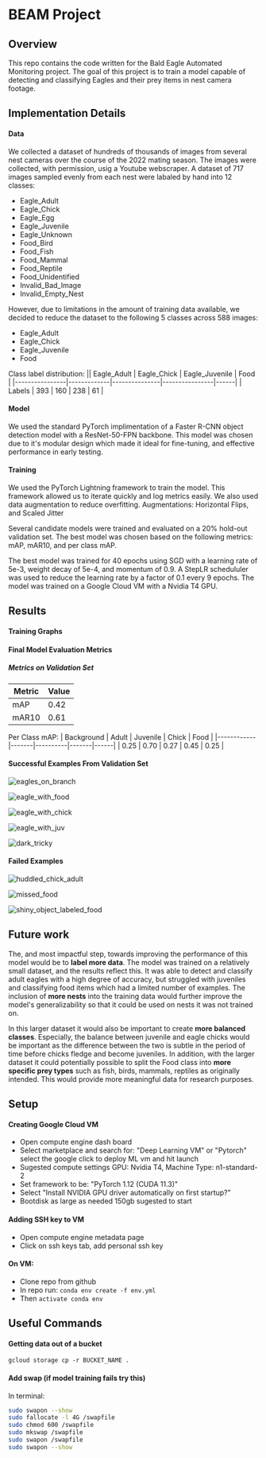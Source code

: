 # BEAM Project

## Overview

This repo contains the code written for the Bald Eagle Automated Monitoring project. The goal of this project is to train a model capable of detecting and classifying Eagles and their prey items in nest camera footage.

## Implementation Details

#### Data
We collected a dataset of hundreds of thousands of images from several nest cameras over the course of the 2022 mating season. The images were collected, with permission, usig a Youtube webscraper. A dataset of 717 images sampled evenly from each nest were labaled by hand into 12 classes:
* Eagle_Adult
* Eagle_Chick
* Eagle_Egg
* Eagle_Juvenile
* Eagle_Unknown
* Food_Bird
* Food_Fish
* Food_Mammal
* Food_Reptile
* Food_Unidentified
* Invalid_Bad_Image
* Invalid_Empty_Nest

However, due to limitations in the amount of training data available, we decided to reduce the dataset to the following 5 classes across 588 images:
* Eagle_Adult
* Eagle_Chick
* Eagle_Juvenile
* Food

Class label distribution:
|| Eagle_Adult | Eagle_Chick | Eagle_Juvenile | Food |
|----------------|-------------|---------------|----------------|------|
| Labels | 393 | 160 | 238 | 61 |

#### Model
We used the standard PyTorch implimentation of a Faster R-CNN object detection model with a ResNet-50-FPN backbone. This model was chosen due to it's modular design which made it ideal for fine-tuning, and effective performance in early testing.

#### Training
We used the PyTorch Lightning framework to train the model. This framework allowed us to iterate quickly and log metrics easily. We also used data augmentation to reduce overfitting. Augmentations: Horizontal Flips, and Scaled Jitter

Several candidate models were trained and evaluated on a 20% hold-out validation set. The best model was chosen based on the following metrics: mAP, mAR10, and per class mAP.

The best model was trained for 40 epochs using SGD with a learning rate of 5e-3, weight decay of 5e-4, and momentum of 0.9. A StepLR schedululer was used to reduce the learning rate by a factor of 0.1 every 9 epochs. The model was trained on a Google Cloud VM with a Nvidia T4 GPU. 

## Results

#### Training Graphs

#### Final Model Evaluation Metrics

##### Metrics on Validation Set

| Metric     | Value |
|------------|-------|
| mAP        | 0.42  |
| mAR10      | 0.61  |

Per Class mAP:
| Background | Adult | Juvenile | Chick | Food |
|------------|-------|----------|-------|------|
| 0.25       | 0.70  | 0.27     | 0.45  | 0.25 |

<!-- ##### Metrics on Full Dataset

| Metric     | Value |
|------------|-------|
| mAP        | 0.70  |
| mAR10      | 0.78  |

Per Class mAP:
| Background | Adult | Juvenile | Chick | Food |
|------------|-------|----------|-------|------|
| 0.22       | 0.65  | 0.26     | 0.37  | 0.22 | -->

#### Successful Examples From Validation Set

![eagles_on_branch](results/final_multi_eagles_branch.png)

![eagle_with_food](results/final_eagle_in_nest_food.png)

![eagle_with_chick](results/final_eagle_in_nest_chick.png)

![eagle_with_juv](results/final_juv.png)

![dark_tricky](results/final_dark_tricky_prediction.png)

#### Failed Examples

![huddled_chick_adult](results/final_multibirdfail_prediction.png)

![missed_food](results/final_multi_fish.png)

![shiny_object_labeled_food](results/final_false_food.png)

## Future work
The, and most impactful step, towards improving the performance of this model would be to **label more data**. The model was trained on a relatively small dataset, and the results reflect this. It was able to detect and classify adult eagles with a high degree of accuracy, but struggled with juveniles and classifying food items which had a limited number of examples. The inclusion of **more nests** into the training data would further improve the model's generalizability so that it could be used on nests it was not trained on.

In this larger dataset it would also be important to create **more balanced classes**. Especially, the balance between juvenile and eagle chicks would be important as the difference between the two is subtle in the period of time before chicks fledge and become juveniles. In addition, with the larger dataset it could potentially possible to split the Food class into **more specific prey types** such as fish, birds, mammals, reptiles as originally intended. This would provide more meaningful data for research purposes.


## Setup

#### Creating Google Cloud VM

- Open compute engine dash board
- Select marketplace and search for: "Deep Learning VM" or "Pytorch" select the google click to deploy ML vm and hit launch
- Sugested compute settings GPU: Nvidia T4, Machine Type: n1-standard-2
- Set framework to be: "PyTorch 1.12 (CUDA 11.3)"
- Select "Install NVIDIA GPU driver automatically on first startup?"
- Bootdisk as large as needed 150gb sugested to start

#### Adding SSH key to VM

- Open compute engine metadata page
- Click on ssh keys tab, add personal ssh key

#### On VM:
- Clone repo from github
- In repo run: `conda env create -f env.yml`
- Then `activate conda env`

## Useful Commands

#### Getting data out of a bucket

`gcloud storage cp -r BUCKET_NAME .`

#### Add swap (if model training fails try this)

In terminal:
```bash
sudo swapon --show
sudo fallocate -l 4G /swapfile
sudo chmod 600 /swapfile
sudo mkswap /swapfile
sudo swapon /swapfile
sudo swapon --show
```

